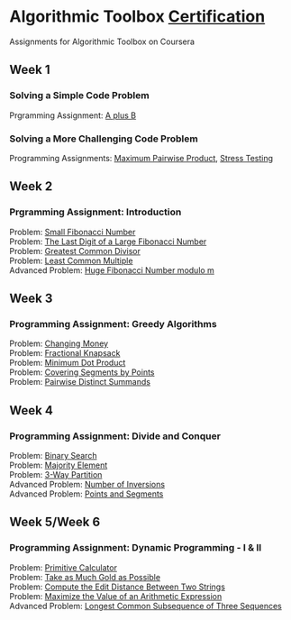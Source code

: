 # Algorithmic Toolbox [Certification](https://www.coursera.org/account/accomplishments/verify/WNV8TPQ5GPBZ)
Assignments for Algorithmic Toolbox on Coursera </br>

## Week 1
### Solving a Simple Code Problem
Prgramming Assignment: [A plus B](https://github.com/renjmindy/PythonPractice/blob/main/AWS-Clound9_C%2B%2B/aplusb.cpp)

### Solving a More Challenging Code Problem
Programming Assignments: [Maximum Pairwise Product](https://github.com/renjmindy/PythonPractice/blob/main/AWS-Clound9_C%2B%2B/max_pairwise_product_v1.cpp), [Stress Testing](https://github.com/renjmindy/PythonPractice/blob/main/AWS-Clound9_C%2B%2B/max_pairwise_product.cpp)

## Week 2
###  Prgramming Assignment: Introduction
Problem: [Small Fibonacci Number](https://github.com/renjmindy/PythonPractice/blob/main/AWS-Clound9_C%2B%2B/fibonacci.cpp) </br>
Problem: [The Last Digit of a Large Fibonacci Number](https://github.com/renjmindy/PythonPractice/blob/main/AWS-Clound9_C%2B%2B/fibonacci_sum_last_digit.cpp) </br>
Problem: [Greatest Common Divisor](https://github.com/renjmindy/PythonPractice/blob/main/AWS-Clound9_C%2B%2B/gcd.cpp) </br>
Problem: [Least Common Multiple](lcm) </br>
Advanced Problem: [Huge Fibonacci Number modulo m](fibonacci_huge) </br>

## Week 3
###  Programming Assignment: Greedy Algorithms
Problem: [Changing Money](change) </br>
Problem: [Fractional Knapsack](fractional_knapsack) </br>
Problem: [Minimum Dot Product](dot_product) </br>
Problem: [Covering Segments by Points](covering_segments) </br>
Problem: [Pairwise Distinct Summands](different_summands) </br>

## Week 4
###  Programming Assignment: Divide and Conquer
Problem: [Binary Search](binary_search) </br>
Problem: [Majority Element](majority_element) </br>
Problem: [3-Way Partition](sorting) </br>
Advanced Problem: [Number of Inversions](inversions) </br>
Advanced Problem: [Points and Segments](points_and_segments) </br>

## Week 5/Week 6
### Programming Assignment: Dynamic Programming - I & II
Problem: [Primitive Calculator](primitive_calculator) </br>
Problem: [Take as Much Gold as Possible](knapsack) </br>
Problem: [Compute the Edit Distance Between Two Strings](edit_distance) </br>
Problem: [Maximize the Value of an Arithmetic Expression](placing_parentheses) </br>
Advanced Problem: [Longest Common Subsequence of Three Sequences](lcs3) </br>
